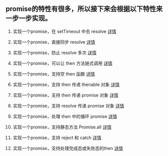 promise的特性有很多，所以接下来会根据以下特性来一步一步实现。
---

1. 实现一个promise，在 setTimeout 中去 resolve [详情](./MyPromise1.html)

2. 实现一个promise，直接同步 resolve [详情](./MyPromise2.html)

3. 实现一个promise，防止 resolve 多次 [详情](./MyPromise3.html)

4. 实现一个promise，可以让 then 方法链式调用 [详情](./MyPromise4.html)

5. 实现一个promise，支持空 then 函数 [详情](./MyPromise5.html)

6. 实现一个promise，支持 then 传递 thenable 对象 [详情](./MyPromise6.html)

7. 实现一个promise，支持 then 传递 promise 对象 [详情](./MyPromise7.html)

8. 实现一个promise，支持 resolve 传递 promise 对象 [详情](./MyPromise8.html)

9. 实现一个promise，处理 then 中的循环 promise [详情](./MyPromise9.html)

10. 实现一个promise，支持静态方法 Promise.all [详情](./MyPromise10.html)

11. 实现一个promise，支持 reject 和 catch [详情](./MyPromise11.html)

12. 实现一个promise，支持处理完成态或失败态的then [详情](./MyPromise12.html)